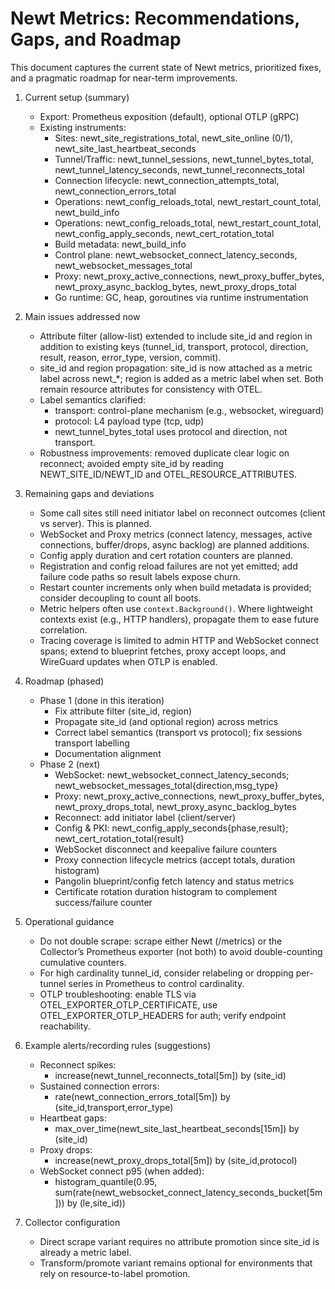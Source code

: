 # Newt Metrics: Recommendations, Gaps, and Roadmap

This document captures the current state of Newt metrics, prioritized fixes, and a pragmatic roadmap for near-term improvements.

1) Current setup (summary)

   - Export: Prometheus exposition (default), optional OTLP (gRPC)
   - Existing instruments:
     - Sites: newt_site_registrations_total, newt_site_online (0/1), newt_site_last_heartbeat_seconds
     - Tunnel/Traffic: newt_tunnel_sessions, newt_tunnel_bytes_total, newt_tunnel_latency_seconds, newt_tunnel_reconnects_total
     - Connection lifecycle: newt_connection_attempts_total, newt_connection_errors_total
     - Operations: newt_config_reloads_total, newt_restart_count_total, newt_build_info
     - Operations: newt_config_reloads_total, newt_restart_count_total, newt_config_apply_seconds, newt_cert_rotation_total
     - Build metadata: newt_build_info
     - Control plane: newt_websocket_connect_latency_seconds, newt_websocket_messages_total
     - Proxy: newt_proxy_active_connections, newt_proxy_buffer_bytes, newt_proxy_async_backlog_bytes, newt_proxy_drops_total
     - Go runtime: GC, heap, goroutines via runtime instrumentation

2) Main issues addressed now

   - Attribute filter (allow-list) extended to include site_id and region in addition to existing keys (tunnel_id, transport, protocol, direction, result, reason, error_type, version, commit).
   - site_id and region propagation: site_id is now attached as a metric label across newt_*; region is added as a metric label when set. Both remain resource attributes for consistency with OTEL.
   - Label semantics clarified:
     - transport: control-plane mechanism (e.g., websocket, wireguard)
     - protocol: L4 payload type (tcp, udp)
     - newt_tunnel_bytes_total uses protocol and direction, not transport.
   - Robustness improvements: removed duplicate clear logic on reconnect; avoided empty site_id by reading NEWT_SITE_ID/NEWT_ID and OTEL_RESOURCE_ATTRIBUTES.

3) Remaining gaps and deviations

   - Some call sites still need initiator label on reconnect outcomes (client vs server). This is planned.
   - WebSocket and Proxy metrics (connect latency, messages, active connections, buffer/drops, async backlog) are planned additions.
   - Config apply duration and cert rotation counters are planned.
   - Registration and config reload failures are not yet emitted; add failure code paths so result labels expose churn.
   - Restart counter increments only when build metadata is provided; consider decoupling to count all boots.
   - Metric helpers often use `context.Background()`. Where lightweight contexts exist (e.g., HTTP handlers), propagate them to ease future correlation.
   - Tracing coverage is limited to admin HTTP and WebSocket connect spans; extend to blueprint fetches, proxy accept loops, and WireGuard updates when OTLP is enabled.

4) Roadmap (phased)

   - Phase 1 (done in this iteration)
     - Fix attribute filter (site_id, region)
     - Propagate site_id (and optional region) across metrics
     - Correct label semantics (transport vs protocol); fix sessions transport labelling
     - Documentation alignment
   - Phase 2 (next)
     - WebSocket: newt_websocket_connect_latency_seconds; newt_websocket_messages_total{direction,msg_type}
     - Proxy: newt_proxy_active_connections, newt_proxy_buffer_bytes, newt_proxy_drops_total, newt_proxy_async_backlog_bytes
     - Reconnect: add initiator label (client/server)
     - Config & PKI: newt_config_apply_seconds{phase,result}; newt_cert_rotation_total{result}
     - WebSocket disconnect and keepalive failure counters
     - Proxy connection lifecycle metrics (accept totals, duration histogram)
     - Pangolin blueprint/config fetch latency and status metrics
     - Certificate rotation duration histogram to complement success/failure counter

5) Operational guidance

   - Do not double scrape: scrape either Newt (/metrics) or the Collector’s Prometheus exporter (not both) to avoid double-counting cumulative counters.
   - For high cardinality tunnel_id, consider relabeling or dropping per-tunnel series in Prometheus to control cardinality.
   - OTLP troubleshooting: enable TLS via OTEL_EXPORTER_OTLP_CERTIFICATE, use OTEL_EXPORTER_OTLP_HEADERS for auth; verify endpoint reachability.

6) Example alerts/recording rules (suggestions)

   - Reconnect spikes:
     - increase(newt_tunnel_reconnects_total[5m]) by (site_id)
   - Sustained connection errors:
     - rate(newt_connection_errors_total[5m]) by (site_id,transport,error_type)
   - Heartbeat gaps:
     - max_over_time(newt_site_last_heartbeat_seconds[15m]) by (site_id)
   - Proxy drops:
     - increase(newt_proxy_drops_total[5m]) by (site_id,protocol)
   - WebSocket connect p95 (when added):
     - histogram_quantile(0.95, sum(rate(newt_websocket_connect_latency_seconds_bucket[5m])) by (le,site_id))

7) Collector configuration

   - Direct scrape variant requires no attribute promotion since site_id is already a metric label.
   - Transform/promote variant remains optional for environments that rely on resource-to-label promotion.
